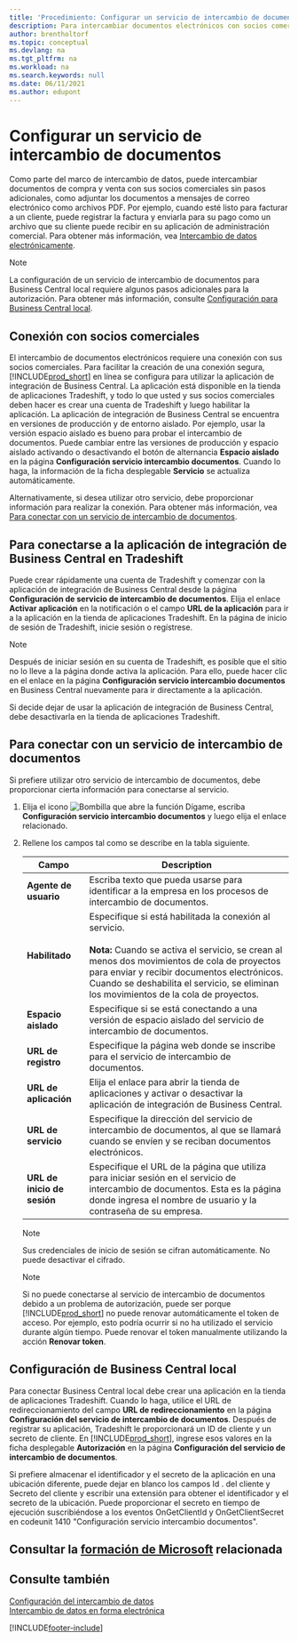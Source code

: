```yaml
---
title: 'Procedimiento: Configurar un servicio de intercambio de documentos | Documentos de Microsoft'
description: Para intercambiar documentos electrónicos con socios comerciales se usa un proveedor de servicios externo.
author: brentholtorf
ms.topic: conceptual
ms.devlang: na
ms.tgt_pltfrm: na
ms.workload: na
ms.search.keywords: null
ms.date: 06/11/2021
ms.author: edupont
---
```

# <a name="set-up-a-document-exchange-service" />Configurar un servicio de intercambio de documentos

Como parte del marco de intercambio de datos, puede intercambiar documentos de compra y venta con sus socios comerciales sin pasos adicionales, como adjuntar los documentos a mensajes de correo electrónico como archivos PDF. Por ejemplo, cuando esté listo para facturar a un cliente, puede registrar la factura y enviarla para su pago como un archivo que su cliente puede recibir en su aplicación de administración comercial. Para obtener más información, vea [Intercambio de datos electrónicamente](across-data-exchange.md).

> [!NOTE]
> La configuración de un servicio de intercambio de documentos para Business Central local requiere algunos pasos adicionales para la autorización. Para obtener más información, consulte [Configuración para Business Central local](#settings-for-business-central-on-premises).

## <a name="connecting-with-trading-partners" />Conexión con socios comerciales

El intercambio de documentos electrónicos requiere una conexión con sus socios comerciales. Para facilitar la creación de una conexión segura, [!INCLUDE[prod_short](includes/prod_short.md)] en línea se configura para utilizar la aplicación de integración de Business Central. La aplicación está disponible en la tienda de aplicaciones Tradeshift, y todo lo que usted y sus socios comerciales deben hacer es crear una cuenta de Tradeshift y luego habilitar la aplicación. La aplicación de integración de Business Central se encuentra en versiones de producción y de entorno aislado. Por ejemplo, usar la versión espacio aislado es bueno para probar el intercambio de documentos. Puede cambiar entre las versiones de producción y espacio aislado activando o desactivando el botón de alternancia **Espacio aislado** en la página **Configuración servicio intercambio documentos**. Cuando lo haga, la información de la ficha desplegable **Servicio** se actualiza automáticamente.

Alternativamente, si desea utilizar otro servicio, debe proporcionar información para realizar la conexión. Para obtener más información, vea [Para conectar con un servicio de intercambio de documentos](across-how-to-set-up-a-document-exchange-service.md#to-connect-to-a-document-exchange-service).

## <a name="to-connect-to-the-business-central-integration-app-on-tradeshift" />Para conectarse a la aplicación de integración de Business Central en Tradeshift

Puede crear rápidamente una cuenta de Tradeshift y comenzar con la aplicación de integración de Business Central desde la página **Configuración de servicio de intercambio de documentos**. Elija el enlace **Activar aplicación** en la notificación o el campo **URL de la aplicación** para ir a la aplicación en la tienda de aplicaciones Tradeshift. En la página de inicio de sesión de Tradeshift, inicie sesión o regístrese.

> [!NOTE]
> Después de iniciar sesión en su cuenta de Tradeshift, es posible que el sitio no lo lleve a la página donde activa la aplicación. Para ello, puede hacer clic en el enlace en la página **Configuración servicio intercambio documentos** en Business Central nuevamente para ir directamente a la aplicación.

Si decide dejar de usar la aplicación de integración de Business Central, debe desactivarla en la tienda de aplicaciones Tradeshift. 

## <a name="to-connect-to-a-document-exchange-service" />Para conectar con un servicio de intercambio de documentos

Si prefiere utilizar otro servicio de intercambio de documentos, debe proporcionar cierta información para conectarse al servicio.

1. Elija el icono ![Bombilla que abre la función Dígame](media/ui-search/search_small.png "Dígame qué desea hacer"), escriba **Configuración servicio intercambio documentos** y luego elija el enlace relacionado.  
2. Rellene los campos tal como se describe en la tabla siguiente.  

    |Campo|Description|  
    |---------------------------------|---------------------------------------|  
    |**Agente de usuario**|Escriba texto que pueda usarse para identificar a la empresa en los procesos de intercambio de documentos.|  
    |**Habilitado**|Especifique si está habilitada la conexión al servicio.<br><br> **Nota:** Cuando se activa el servicio, se crean al menos dos movimientos de cola de proyectos para enviar y recibir documentos electrónicos. Cuando se deshabilita el servicio, se eliminan los movimientos de la cola de proyectos.|  
    |**Espacio aislado**|Especifique si se está conectando a una versión de espacio aislado del servicio de intercambio de documentos.|
    |**URL de registro**|Especifique la página web donde se inscribe para el servicio de intercambio de documentos.|  
    |**URL de aplicación**|Elija el enlace para abrir la tienda de aplicaciones y activar o desactivar la aplicación de integración de Business Central.|
    |**URL de servicio**|Especifique la dirección del servicio de intercambio de documentos, al que se llamará cuando se envíen y se reciban documentos electrónicos.|  
    |**URL de inicio de sesión**|Especifique el URL de la página que utiliza para iniciar sesión en el servicio de intercambio de documentos. Esta es la página donde ingresa el nombre de usuario y la contraseña de su empresa.|  
    
    > [!NOTE]  
    > Sus credenciales de inicio de sesión se cifran automáticamente. No puede desactivar el cifrado.

    > [!NOTE]
    > Si no puede conectarse al servicio de intercambio de documentos debido a un problema de autorización, puede ser porque [!INCLUDE[prod_short](includes/prod_short.md)] no puede renovar automáticamente el token de acceso. Por ejemplo, esto podría ocurrir si no ha utilizado el servicio durante algún tiempo. Puede renovar el token manualmente utilizando la acción **Renovar token**.

## <a name="settings-for-business-central-on-premises" />Configuración de Business Central local

Para conectar Business Central local debe crear una aplicación en la tienda de aplicaciones Tradeshift. Cuando lo haga, utilice el URL de redireccionamiento del campo **URL de redireccionamiento** en la página **Configuración del servicio de intercambio de documentos**. Después de registrar su aplicación, Tradeshift le proporcionará un ID de cliente y un secreto de cliente. En [!INCLUDE[prod_short](includes/prod_short.md)], ingrese esos valores en la ficha desplegable **Autorización** en la página **Configuración del servicio de intercambio de documentos**.

Si prefiere almacenar el identificador y el secreto de la aplicación en una ubicación diferente, puede dejar en blanco los campos Id . del cliente y Secreto del cliente y escribir una extensión para obtener el identificador y el secreto de la ubicación. Puede proporcionar el secreto en tiempo de ejecución suscribiéndose a los eventos OnGetClientId y OnGetClientSecret en codeunit 1410 "Configuración servicio intercambio documentos".

## <a name="see-related-microsoft-trainingtrainingmoduleselectronic-documents-dynamics-365-business-central" />Consultar la [formación de Microsoft](/training/modules/electronic-documents-dynamics-365-business-central/) relacionada

## <a name="see-also" />Consulte también

[Configuración del intercambio de datos](across-set-up-data-exchange.md)  
[Intercambio de datos en forma electrónica](across-data-exchange.md)


[!INCLUDE[footer-include](includes/footer-banner.md)]
